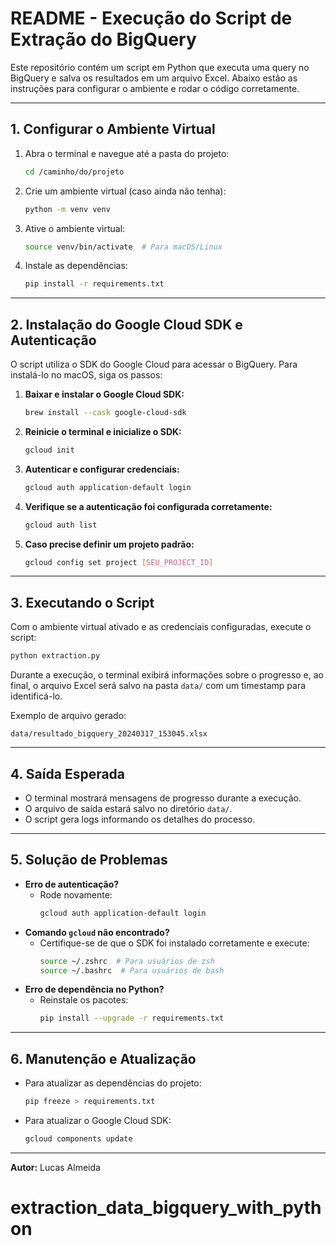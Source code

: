 # README - Execução do Script de Extração do BigQuery

Este repositório contém um script em Python que executa uma query no BigQuery e salva os resultados em um arquivo Excel. Abaixo estão as instruções para configurar o ambiente e rodar o código corretamente.

---

## 1. **Configurar o Ambiente Virtual**

1. Abra o terminal e navegue até a pasta do projeto:
   ```sh
   cd /caminho/do/projeto
   ```

2. Crie um ambiente virtual (caso ainda não tenha):
   ```sh
   python -m venv venv
   ```

3. Ative o ambiente virtual:
   ```sh
   source venv/bin/activate  # Para macOS/Linux
   ````

4. Instale as dependências:
   ```sh
   pip install -r requirements.txt
   ```

---

## 2. **Instalação do Google Cloud SDK e Autenticação**

O script utiliza o SDK do Google Cloud para acessar o BigQuery. Para instalá-lo no macOS, siga os passos:

1. **Baixar e instalar o Google Cloud SDK:**
   ```sh
   brew install --cask google-cloud-sdk
   ```

2. **Reinicie o terminal e inicialize o SDK:**
   ```sh
   gcloud init
   ```

3. **Autenticar e configurar credenciais:**
   ```sh
   gcloud auth application-default login
   ```

4. **Verifique se a autenticação foi configurada corretamente:**
   ```sh
   gcloud auth list
   ```

5. **Caso precise definir um projeto padrão:**
   ```sh
   gcloud config set project [SEU_PROJECT_ID]
   ```

---

## 3. **Executando o Script**

Com o ambiente virtual ativado e as credenciais configuradas, execute o script:
```sh
python extraction.py
```

Durante a execução, o terminal exibirá informações sobre o progresso e, ao final, o arquivo Excel será salvo na pasta `data/` com um timestamp para identificá-lo.

Exemplo de arquivo gerado:
```
data/resultado_bigquery_20240317_153045.xlsx
```

---

## 4. **Saída Esperada**

- O terminal mostrará mensagens de progresso durante a execução.
- O arquivo de saída estará salvo no diretório `data/`.
- O script gera logs informando os detalhes do processo.

---

## 5. **Solução de Problemas**

- **Erro de autenticação?**
  - Rode novamente:
    ```sh
    gcloud auth application-default login
    ```
- **Comando `gcloud` não encontrado?**
  - Certifique-se de que o SDK foi instalado corretamente e execute:
    ```sh
    source ~/.zshrc  # Para usuários de zsh
    source ~/.bashrc  # Para usuários de bash
    ```
- **Erro de dependência no Python?**
  - Reinstale os pacotes:
    ```sh
    pip install --upgrade -r requirements.txt
    ```

---

## 6. **Manutenção e Atualização**

- Para atualizar as dependências do projeto:
  ```sh
  pip freeze > requirements.txt
  ```
- Para atualizar o Google Cloud SDK:
  ```sh
  gcloud components update
  ```


---

**Autor:** Lucas Almeida 

# extraction_data_bigquery_with_python
